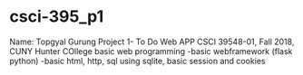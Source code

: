 # csci-395_p1
Name: Topgyal Gurung 
Project 1- To Do Web APP
CSCI 39548-01, Fall 2018, CUNY Hunter COllege
 basic web programming
  -basic webframework (flask python)
  -basic html, http, sql using sqlite, basic session and cookies
